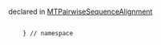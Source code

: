 
declared in [MTPairwiseSequenceAlignment](MTPairwiseSequenceAlignment.hpp.md)

~~~ { .cpp }

    } // namespace
~~~

